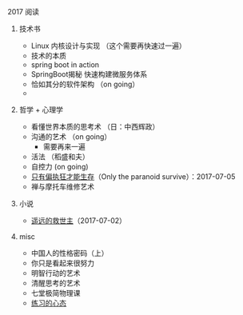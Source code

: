 2017 阅读

1. 技术书
   * Linux 内核设计与实现 （这个需要再快速过一遍）
   * 技术的本质
   * spring boot in action
   * SpringBoot揭秘 快速构建微服务体系
   * 恰如其分的软件架构 （on going）
   * 

2. 哲学 + 心理学  
   * 看懂世界本质的思考术 （日：中西辉政）
   * 沟通的艺术 （on going）
      * 需要再来一遍
   * 活法 （稻盛和夫）
   * 自控力 (on going)
   * [只有偏执狂才能生存](../date/2017-07-06_OnlyTheParanoidSurvive.md)（Only the paranoid survive）：2017-07-05
   * 禅与摩托车维修艺术
   
3. 小说
   * [遥远的救世主](../date/2017-07-02_遥远的救世主.md)（2017-07-02）

4. misc
   * 中国人的性格密码（上）
   * 你只是看起来很努力
   * 明智行动的艺术
   * 清醒思考的艺术
   * 七堂极简物理课
   * [练习的心态](../date/2017-07-09_练习的心态.md)
   
